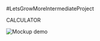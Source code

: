 #LetsGrowMoreIntermediateProject

CALCULATOR

![Mockup demo](https://github.com/himanshu-17lodhi/LMGVIP_calculator/blob/main/Calculator%20layout.png)
